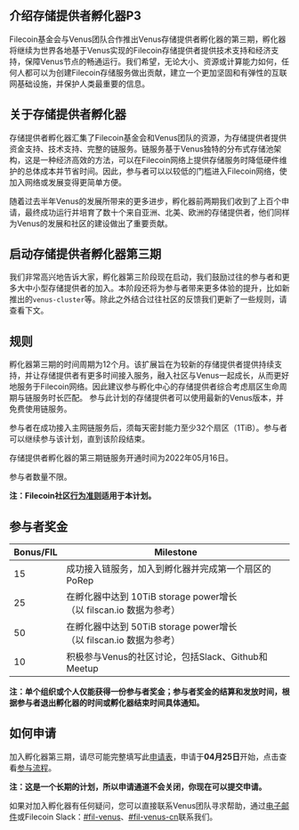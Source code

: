 ## 介绍存储提供者孵化器P3

Filecoin基金会与Venus团队合作推出Venus存储提供者孵化器的第三期，孵化器将继续为世界各地基于Venus实现的Filecoin存储提供者提供技术支持和经济支持，保障Venus节点的畅通运行。我们希望，无论大小、资源或计算能力如何，任何人都可以为创建Filecoin存储服务做出贡献，建立一个更加坚固和有弹性的互联网基础设施，并保护人类最重要的信息。
 
## 关于存储提供者孵化器

存储提供者孵化器汇集了Filecoin基金会和Venus团队的资源，为存储提供者提供资金支持、技术支持、完整的链服务。链服务基于Venus独特的分布式存储池架构，这是一种经济高效的方法，可以在Filecoin网络上提供存储服务时降低硬件维护的总体成本并节省时间。因此，参与者可以以较低的门槛进入Filecoin网络，使加入网络或发展变得更简单方便。
 
随着过去半年Venus的发展所带来的更多进步，孵化器前两期我们收到了上百个申请，最终成功运行并培育了数十个来自亚洲、北美、欧洲的存储提供者，他们同样为Venus的发展和社区的建设做出了重要贡献。
 
## 启动存储提供者孵化器第三期

我们非常高兴地告诉大家，孵化器第三阶段现在启动，我们鼓励过往的参与者和更多大中小型存储提供者的加入。本阶段还将为参与者带来更多体验的提升，比如新推出的`venus-cluster`等。除此之外结合过往社区的反馈我们更新了一些规则，请查看下文。
 
## 规则

孵化器第三期的时间周期为12个月。该扩展旨在为较新的存储提供者提供持续支持，并让存储提供者有更多时间接入服务，融入社区与Venus一起成长，从而更好地服务于Filecoin网络。因此建议参与孵化中心的存储提供者综合考虑扇区生命周期与链服务时长匹配。
参与此计划的存储提供者可以使用最新的Venus版本，并免费使用链服务。

参与者在成功接入主网链服务后，须每天密封能力至少32个扇区（1TiB）。参与者可以继续参与该计划，直到该阶段结束。

存储提供者孵化器的第三期链服务开通时间为2022年05月16日。

参与者数量不限。

__注：Filecoin社区[行为准则](https://github.com/filecoin-project/community/blob/master/CODE_OF_CONDUCT.md)适用于本计划。__

## 参与者奖金

| Bonus/FIL | Milestone |
| ----      | --------------------- |
| 15 | 成功接入链服务，加入到孵化器并完成第一个扇区的PoRep | 
| 25 | 在孵化器中达到 10TiB storage power增长（以 filscan.io 数据为参考）|
| 50 | 在孵化器中达到 50TiB storage power增长（以 filscan.io 数据为参考）|
| 10 | 积极参与Venus的社区讨论，包括Slack、Github和Meetup |

__注：单个组织或个人仅能获得一份参与者奖金；参与者奖金的结算和发放时间，根据参与者退出孵化器的时间或孵化器结束时间具体通知。__

## 如何申请

加入孵化器第三期，请尽可能完整填写此[申请表](http://venusteam.mikecrm.com/1lmpQtj)，申请于**04月25日**开始，点击查看[参与流程](process)。

__注：这是一个长期的计划，所以申请通道不会关闭，你现在可以提交申请。__
 
如果对加入孵化器有任何疑问，您可以直接联系Venus团队寻求帮助，通过[电子邮件](mailto:venus@ipfsforce.com)或Filecoin Slack：[#fil-venus](https://filecoinproject.slack.com/archives/CEHHJNJS3)、[#fil-venus-cn](https://filecoinproject.slack.com/archives/C028PCH8L31)联系我们。
